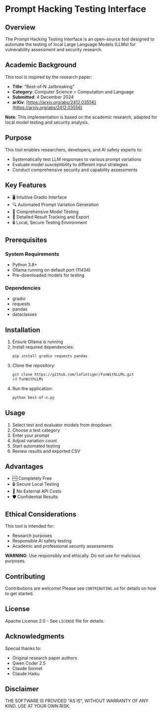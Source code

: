# Prompt Hacking Testing Interface

## Overview

The Prompt Hacking Testing Interface is an open-source tool designed to automate the testing of local Large Language Models (LLMs) for vulnerability assessment and security research.

## Academic Background

This tool is inspired by the research paper:
- **Title**: "Best-of-N Jailbreaking"
- **Category**: Computer Science > Computation and Language
- **Submitted**: 4 December 2024
- **arXiv**: [https://arxiv.org/abs/2412.03556](https://arxiv.org/abs/2412.03556)

**Note**: This implementation is based on the academic research, adapted for local model testing and security analysis.

## Purpose

This tool enables researchers, developers, and AI safety experts to:
- Systematically test LLM responses to various prompt variations
- Evaluate model susceptibility to different input strategies
- Conduct comprehensive security and capability assessments

## Key Features

- 🖥️ Intuitive Gradio Interface
- 🔍 Automated Prompt Variation Generation
- 🔬 Comprehensive Model Testing
- 💾 Detailed Result Tracking and Export
- 🔒 Local, Secure Testing Environment

## Prerequisites

### System Requirements
- Python 3.8+
- Ollama running on default port (11434)
- Pre-downloaded models for testing

### Dependencies
- gradio
- requests
- pandas
- dataclasses

## Installation

1. Ensure Ollama is running
2. Install required dependencies:
   ```bash
   pip install gradio requests pandas
   ```
3. Clone the repository:
   ```bash
   git clone https://github.com/lafintiger/FunWithLLMs.git
   cd FunWithLLMs
   ```
4. Run the application:
   ```bash
   python best-of-n.py
   ```

## Usage

1. Select test and evaluator models from dropdown
2. Choose a test category
3. Enter your prompt
4. Adjust variation count
5. Start automated testing
6. Review results and exported CSV

## Advantages

- 🆓 Completely Free
- 🔒 Secure Local Testing
- 🚫 No External API Costs
- 🛡️ Confidential Results

## Ethical Considerations

This tool is intended for:
- Research purposes
- Responsible AI safety testing
- Academic and professional security assessments

**WARNING**: Use responsibly and ethically. Do not use for malicious purposes.

## Contributing

Contributions are welcome! Please see `CONTRIBUTING.md` for details on how to get started.

## License

Apache License 2.0 - See `LICENSE` file for details.

## Acknowledgments

Special thanks to:
- Original research paper authors
- Qwen Coder 2.5
- Claude Sonnet
- Claude Haiku

## Disclaimer

THE SOFTWARE IS PROVIDED "AS IS", WITHOUT WARRANTY OF ANY KIND. USE AT YOUR OWN RISK.
